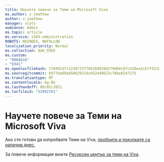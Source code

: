 ```yaml
---
title: Научете повече за Теми на Microsoft Viva
ms.author: v-jmathew
author: v-jmathew
manager: scotv
audience: Admin
ms.topic: article
ms.service: o365-administration
ROBOTS: NOINDEX, NOFOLLOW
localization_priority: Normal
ms.collection: Adm_O365
ms.custom:
- "9004616"
- "8341"
ms.openlocfilehash: 1f8492dfc3238f72f70528d920d2f9d68c6fc528ea2cb7f551b178c163255916
ms.sourcegitcommit: b5f7da89a650d2915dc652449623c78be6247175
ms.translationtype: MT
ms.contentlocale: bg-BG
ms.lasthandoff: 08/05/2021
ms.locfileid: "53992761"
---
```

# <a name="learn-more-about-microsoft-viva-topics"></a>Научете повече за Теми на Microsoft Viva

Ако сте готови да изпробвате Теми на Viva, [пробните и покупките са налични днес.](https://aka.ms/BuyVivaTopics)

За повече информация вижте [Ресурсен център за теми на Viva](https://aka.ms/viva/topics/resources).
